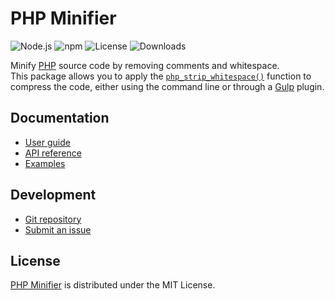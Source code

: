 # PHP Minifier
![Node.js](https://badgen.net/npm/node/@cedx/php-minifier) ![npm](https://badgen.net/npm/v/@cedx/php-minifier) ![License](https://badgen.net/npm/license/@cedx/php-minifier) ![Downloads](https://badgen.net/npm/dt/@cedx/php-minifier)

Minify [PHP](https://www.php.net) source code by removing comments and whitespace.  
This package allows you to apply the [`php_strip_whitespace()`](https://www.php.net/manual/en/function.php-strip-whitespace.php) function to compress the code,
either using the command line or through a [Gulp](https://gulpjs.com) plugin.

## Documentation
- [User guide](https://github.com/cedx/php-minifier.js/wiki)
- [API reference](https://cedx.github.io/php-minifier.js)
- [Examples](https://github.com/cedx/php-minifier.js/tree/main/example)

## Development
- [Git repository](https://github.com/cedx/php-minifier.js)
- [Submit an issue](https://github.com/cedx/php-minifier.js/issues)

## License
[PHP Minifier](https://github.com/cedx/php-minifier.js) is distributed under the MIT License.
